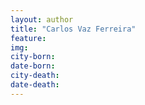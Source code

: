 ```yaml
---
layout: author
title: "Carlos Vaz Ferreira"
feature: 
img:
city-born: 
date-born: 
city-death: 
date-death:
---
```

